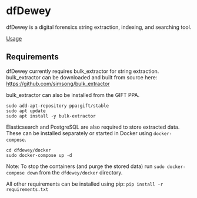 # dfDewey
dfDewey is a digital forensics string extraction, indexing, and searching tool.

[Usage](docs/usage.md)

## Requirements
dfDewey currently requires bulk_extractor for string extraction.
bulk_extractor can be downloaded and built from source here:
https://github.com/simsong/bulk_extractor

bulk_extractor can also be installed from the GIFT PPA.

```shell
sudo add-apt-repository ppa:gift/stable
sudo apt update
sudo apt install -y bulk-extractor
```

Elasticsearch and PostgreSQL are also required to store extracted data.
These can be installed separately or started in Docker using `docker-compose`.

```shell
cd dfdewey/docker
sudo docker-compose up -d
```

Note: To stop the containers (and purge the stored data) run
`sudo docker-compose down` from the `dfdewey/docker` directory.

All other requirements can be installed using pip:
`pip install -r requirements.txt`
